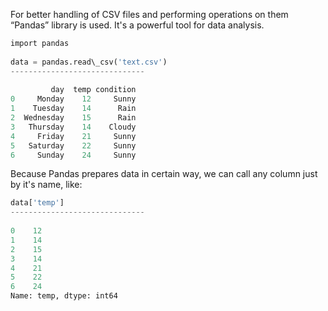 


  
For better handling of CSV files and performing operations on them “Pandas” library is used. It's a powerful tool for data analysis.  
  

```python
import pandas  
  
data = pandas.read\_csv('text.csv')  
------------------------------  
  
         day  temp condition  
0     Monday    12     Sunny  
1    Tuesday    14      Rain  
2  Wednesday    15      Rain  
3   Thursday    14    Cloudy  
4     Friday    21     Sunny  
5   Saturday    22     Sunny  
6     Sunday    24     Sunny
```
   
  
Because Pandas prepares data in certain way, we can call any column just by it's name, like:  
  

```python
data['temp']  
------------------------------  
  
0    12  
1    14  
2    15  
3    14  
4    21  
5    22  
6    24  
Name: temp, dtype: int64
```
